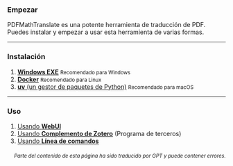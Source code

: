 ### Empezar

PDFMathTranslate es una potente herramienta de traducción de PDF. Puedes instalar y empezar a usar esta herramienta de varias formas.

---

### Instalación

1. [**Windows EXE**](./INSTALLATION_winexe.md) <small>Recomendado para Windows</small>
2. [**Docker**](./INSTALLATION_docker.md) <small>Recomendado para Linux</small>
3. [**uv** (un gestor de paquetes de Python)](./INSTALLATION_uv.md) <small>Recomendado para macOS</small>

---

### Uso

1. [Usando **WebUI**](./USAGE_webui.md)
2. [Usando **Complemento de Zotero**](https://github.com/guaguastandup/zotero-pdf2zh) (Programa de terceros)
3. [Usando **Línea de comandos**](./USAGE_commandline.md)

<div align="right"> 
<h6><small>Parte del contenido de esta página ha sido traducido por GPT y puede contener errores.</small></h6>